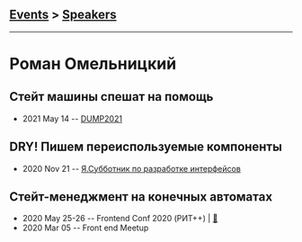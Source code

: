 ## [Events](../README.md) > [Speakers](../speakers.md)
---

# Роман Омельницкий

## Стейт машины спешат на помощь
- 2021 May 14 -- [DUMP2021](https://youtu.be/czZK8VkQSGs)    
## DRY! Пишем переиспользуемые компоненты
- 2020 Nov 21 -- [Я.Субботник по разработке интерфейсов](https://www.youtube.com/watch?v=wTkeS-X_OIU&t=3140)    
## Стейт-менеджмент на конечных автоматах
- 2020 May 25-26 -- Frontend Conf 2020 (РИТ++)  | [:notebook:](https://drive.google.com/file/d/1zMhgrB_PAb0E2UQtJw-MeFLHozgkf-XG/view)  
- 2020 Mar 05 -- Front end Meetup    
